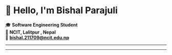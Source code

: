 # 👋 Hello, I'm Bishal Parajuli

🎓 **Software Engineering Student**  
📍 **NCIT, Lalitpur , Nepal**  
📧 **bishal.211709@ncit.edu.np**

---

---